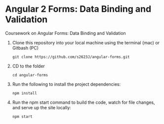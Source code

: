 # Angular 2 Forms: Data Binding and Validation
Coursework on Angular Forms: Data Binding and Validation

1. Clone this repository into your local machine using the terminal (mac) or Gitbash (PC)

    `git clone https://github.com/s2623J/angular-forms.git`

2. CD to the folder

    `cd angular-forms`

3. Run the following to install the project dependencies:

    `npm install`

4. Run the npm start command to build the code, watch for file changes, and serve up the site locally:

    `npm start`
